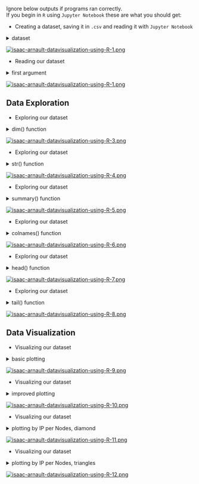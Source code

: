 Ignore below outputs if programs ran correctly.<br>
If you begin in `R` using `Jupyter Notebook` these are what you should get:

* Creating a dataset, saving it in `.csv` and reading it with `Jupyter Notebook`</b>

<details><summary>dataset</summary>
<p>
  
```python
# Raw format
Id, Company, Nodes, Server, Version, IP
1, Adobe, 3, Apache, NA, 193
2, Crowdmedia, 5, Apache, NA, 88
3, Beebler, 14, Nginx, 1.11.9, 54
4, Bixolabs, 20, Nginx, 1.14.0, 50
5, Careers, 15, Nginx, NA, 185 
6, Contextweb, 50, Openresty, NA, 52
7, Criteo, 2000, Nginx, NA, 178
8, Ebay, 532, NA, NA, 66
9, Facebook, 1400, NA, NA, 31
10, Infochimps, 30, Nginx, NA, 23
11, Lastfm, 100, nginx, NA, 64
12, Mercadolibre, 20, Tengine, NA, 54
13, Openneptune, 200, Apache, NA, 103
14, Quantcast, 3000, Apache, NA, 34
15, Rackspace, 30, Akamaighost, NA, 173
16, Rakuten, 69, Akamaighost, NA, 203
17, Spotify, 1650, Aginx, NA, 104
18, Telenav, 60, CentOS, 2.4.6, 35
19, Worldlingo, 44, Nginx, NA, 204
20, Yahoo, 40000, Ats, NA, 98
```

</p>
</details>

[![isaac-arnault-datavisualization-using-R-1.png](https://i.postimg.cc/QCc1W6qZ/isaac-arnault-datavisualization-using-R-1.png)](https://postimg.cc/dZtLbjX5)

* Reading our dataset
<details><summary>first argument</summary>
<p>
  
```python
# 1. Reading dataset using Jupyter Notebook
MyData <- read.csv(file="/home/zaki/Desktop/countries_R.csv")
```

</p>
</details>

[![isaac-arnault-datavisualization-using-R-1.png](https://i.postimg.cc/SRcdj4d7/isaac-arnault-datavisualization-using-R-1.png)](https://postimg.cc/WqbgfQQh)

## Data Exploration

* Exploring our dataset

<details><summary>dim() function</summary>
<p>
  
```python
# 2. Showing the dimensions of the dataset by variables (columns) and observations (rows)
MyData <- read.csv(file="dataset_hadoop.csv")

dim(MyData)
```

</p>
</details>

[![isaac-arnault-datavisualization-using-R-3.png](https://i.postimg.cc/vTw6Mrwq/isaac-arnault-datavisualization-using-R-3.png)](https://postimg.cc/k6w5vt4K)

* Exploring our dataset

<details><summary>str() function</summary>
<p>
  
```python
# 3. Showing the structure of the dataset
MyData <- read.csv(file="dataset_hadoop.csv")

str(MyData)
```

</p>
</details>

[![isaac-arnault-datavisualization-using-R-4.png](https://i.postimg.cc/2jd1hBDY/isaac-arnault-datavisualization-using-R-4.png)](https://postimg.cc/bdJYjrrV)

* Exploring our dataset

<details><summary>summary() function</summary>
<p>
  
```python
# 4 Summary statistics on the variables (columns) of the dataset
MyData <- read.csv(file="dataset_hadoop.csv")

summary(MyData)
```

</p>
</details>

[![isaac-arnault-datavisualization-using-R-5.png](https://i.postimg.cc/yx0pYygk/isaac-arnault-datavisualization-using-R-5.png)](https://postimg.cc/D4yPxscT)

* Exploring our dataset

<details><summary>colnames() function</summary>
<p>
  
```python
# 5 Showing the name of each variable (column) of the dataset
MyData <- read.csv(file="dataset_hadoop.csv")

colnames(MyData)
```

</p>
</details>

[![isaac-arnault-datavisualization-using-R-6.png](https://i.postimg.cc/htDZcxSt/isaac-arnault-datavisualization-using-R-6.png)](https://postimg.cc/Whyw7dFB)

* Exploring our dataset

<details><summary>head() function</summary>
<p>
  
```python
# 6  Showing the first 6 observations (rows) of the dataset
MyData <- read.csv(file="dataset_hadoop.csv")

head(MyData)
```

</p>
</details>

[![isaac-arnault-datavisualization-using-R-7.png](https://i.postimg.cc/762mmnNm/isaac-arnault-datavisualization-using-R-7.png)](https://postimg.cc/xJ9vdHhz)


* Exploring our dataset

<details><summary>tail() function</summary>
<p>
  
```python
# 7  Showing the first 6 observations (rows) of the dataset
MyData <- read.csv(file="dataset_hadoop.csv")

tail(MyData)
```

</p>
</details>

[![isaac-arnault-datavisualization-using-R-8.png](https://i.postimg.cc/XN9s5xqv/isaac-arnault-datavisualization-using-R-8.png)](https://postimg.cc/fkT7ncx4)

## Data Visualization

* Visualizing our dataset

<details><summary>basic plotting</summary>
<p>
  
```python
# Performing first visualization using `.ggvis` library, using `layer_points` function.
MyData %>% 
  ggvis(~Server, ~Nodes) %>%
layer_points()
```

</p>
</details>

[![isaac-arnault-datavisualization-using-R-9.png](https://i.postimg.cc/xCf1P6YS/isaac-arnault-datavisualization-using-R-9.png)](https://postimg.cc/Ff6vrg7P)

* Visualizing our dataset

<details><summary>improved plotting</summary>
<p>
  
```python
# Improving the above script by sorting the graph per Server per Nodes per Company. We call `layer_points` function.
MyData %>% 
  ggvis(~Server, ~Nodes) %>%
  layer_points() %>%
layer_points(fill = ~Company)
```

</p>
</details>

[![isaac-arnault-datavisualization-using-R-10.png](https://i.postimg.cc/WzKpTjZ2/isaac-arnault-datavisualization-using-R-10.png)](https://postimg.cc/QKQZJ2SP)

* Visualizing our dataset

<details><summary>plotting by IP per Nodes, diamond</summary>
<p>
  
```python
# Performing third visualization using `.ggvis` library. We call `layer_points` function
MyData %>% 
  ggvis(~IP, ~Nodes) %>% 
  layer_points(size := 25, shape := "diamond", stroke := "red", fill := NA)
```

</p>
</details>

[![isaac-arnault-datavisualization-using-R-11.png](https://i.postimg.cc/tT4967tq/isaac-arnault-datavisualization-using-R-11.png)](https://postimg.cc/GB60wL5V)

* Visualizing our dataset

<details><summary>plotting by IP per Nodes, triangles</summary>
<p>
  
```python
# Performing fourth visualization using `.ggvis` library. We call `layer_points` function
MyData %>%
  ggvis(~IP, ~Nodes, stroke := "skyblue",
        strokeOpacity := 0.5, strokeWidth := 5) %>%
  layer_lines() %>%
  layer_points(fill = ~Company,
               shape := "triangle-up",
               size := 300)
```

</p>
</details>

[![isaac-arnault-datavisualization-using-R-12.png](https://i.postimg.cc/jS6TkyMq/isaac-arnault-datavisualization-using-R-12.png)](https://postimg.cc/3kwzk0Mz)

